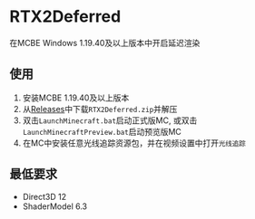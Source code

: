 # RTX2Deferred
在MCBE Windows 1.19.40及以上版本中开启延迟渲染

## 使用
1. 安装MCBE 1.19.40及以上版本
2. 从[Releases](https://github.com/ddf8196/RTX2Deferred/releases/latest)中下载`RTX2Deferred.zip`并解压
3. 双击`LaunchMinecraft.bat`启动正式版MC, 或双击`LaunchMinecraftPreview.bat`启动预览版MC
4. 在MC中安装任意光线追踪资源包，并在视频设置中打开`光线追踪`

## 最低要求
- Direct3D 12
- ShaderModel 6.3
